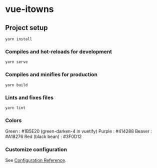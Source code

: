 # vue-itowns

## Project setup
```
yarn install
```

### Compiles and hot-reloads for development
```
yarn serve
```

### Compiles and minifies for production
```
yarn build
```

### Lints and fixes files
```
yarn lint
```

### Colors

Green : #1B5E20 (green-darken-4 in vuetify)
Purple : #414288
Beaver : #A18276
Red (black bean) : #3F0D12

### Customize configuration
See [Configuration Reference](https://cli.vuejs.org/config/).
